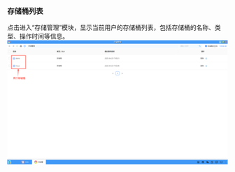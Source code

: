 ### 存储桶列表
点击进入“存储管理”模块，显示当前用户的存储桶列表，包括存储桶的名称、类型、操作时间等信息。
![alt text](../help_picture/12_storagebucket01.png)